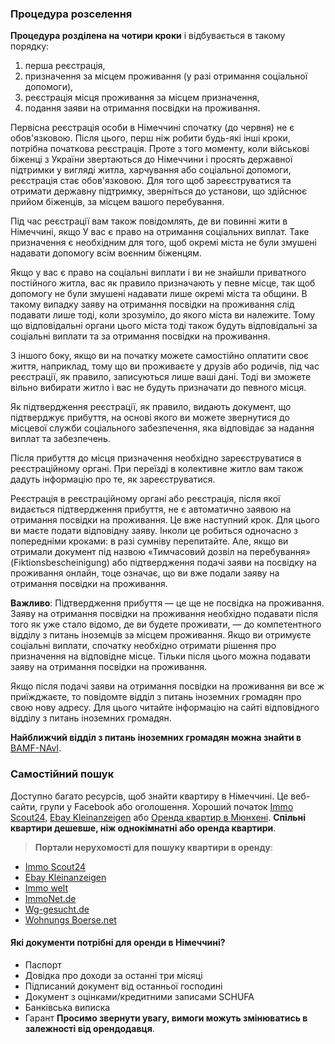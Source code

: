 ### Процедура розселення
**Процедура розділена на чотири кроки** і відбувається в такому порядку: 
1. перша реєстрація, 
2. призначення за місцем проживання (у разі отримання соціальної допомоги), 
3. реєстрація місця проживання за місцем призначення,
4. подання заяви на отримання посвідки на проживання.

Первісна реєстрація особи в Німеччині спочатку (до червня) не є обов'язковою. Після цього, перш ніж робити будь-які інші кроки, потрібна початкова реєстрація. Проте з того моменту, коли військові біженці з України звертаються до Німеччини і просять державної підтримки у вигляді житла, харчування або соціальної допомоги, реєстрація стає обов'язковою. Для того щоб зареєструватися та отримати державну підтримку, зверніться до установи, що здійснює прийом біженців, за місцем вашого перебування.

Під час реєстрації вам також повідомлять, де ви повинні жити в Німеччині, якщо У вас є право на отримання соціальних виплат. Таке призначення є необхідним для того, щоб окремі міста не були змушені надавати допомогу всім воєнним біженцям.

Якщо у вас є право на соціальні виплати і ви не знайшли приватного постійного житла, вас як правило призначають у певне місце, так щоб допомогу не були змушені надавати лише окремі міста та общини. В такому випадку заяву на отримання посвідки на проживання слід подавати лише тоді, коли зрозуміло, до якого міста ви належите. Тому що відповідальні органи цього міста тоді також будуть відповідальні за соціальні виплати та за отримання посвідки на проживання.

З іншого боку, якщо ви на початку можете самостійно оплатити своє життя, наприклад, тому що ви проживаєте у друзів або родичів, під час реєстрації, як правило, записуються лише ваші дані. Тоді ви зможете вільно вибирати житло і вас не будуть призначати до певного місця.

Як підтвердження реєстрації, як правило, видають документ, що підтверджує прибуття, на основі якого ви можете звернутися до місцевої служби соціального забезпечення, яка відповідає за надання виплат та забезпечень.

Після прибуття до місця призначення необхідно зареєструватися в реєстраційному органі. При переїзді в колективне житло вам також дадуть інформацію про те, як зареєструватися.

Реєстрація в реєстраційному органі або реєстрація, після якої видається підтвердження прибуття, не є автоматично заявою на отримання посвідки на проживання. Це вже наступний крок. Для цього ви маєте подати відповідну заяву. Інколи це робиться одночасно з попередніми кроками: в разі сумніву перепитайте. Але, якщо ви отримали документ під назвою «Тимчасовий дозвіл на перебування» (Fiktionsbescheinigung) або підтвердження подачі заяви на посвідку на проживання онлайн, тоце означає, що ви вже подали заяву на отримання посвідки на проживання. 

**Важливо**: Підтвердження прибуття — це ще не посвідка на проживання. Заяву на отримання посвідки на проживання необхідно подавати після того як уже стало відомо, де ви будете проживати, — до компетентного відділу з питань іноземців за місцем проживання. Якщо ви отримуєте соціальні виплати, спочатку необхідно отримати рішення про призначення на відповідне місце. Тільки після цього можна подавати заяву на отримання посвідки на проживання.

Якщо після подачі заяви на отримання посвідки на проживання ви все ж приїжджаєте, то повідомте відділ з питань іноземних громадян про свою нову адресу. Для цього читайте інформацію на сайті відповідного відділу з питань іноземних громадян.

**Найближчий відділ з питань іноземних громадян можна знайти в** [BAMF-NAvI](https://bamf-navi.bamf.de/en/).
### Самостійний пошук
Доступно багато ресурсів, щоб знайти квартиру в Німеччині. Це веб-сайти, групи у Facebook або оголошення. Хороший початок [Immo Scout24](https://www.immobilienscout24.de/), [Ebay Kleinanzeigen](https://www.ebay-kleinanzeigen.de/) або [Оренда квартир в Мюнхені](https://www.facebook.com/groups/711064918924928/). **Спільні квартири дешевше, ніж однокімнатні або оренда квартири**.
>**Портали нерухомості для пошуку квартири в оренду**:
* [Immo Scout24](https://www.immobilienscout24.de/)
* [Ebay Kleinanzeigen](https://www.ebay-kleinanzeigen.de/)
* [Immo welt](https://www.immowelt.de/)
* [ImmoNet.de](https://www.immonet.de/)
* [Wg-gesucht.de](https://www.wg-gesucht.de/en/)
* [Wohnungs Boerse.net](https://www.wohnungsboerse.net/)
#### Які документи потрібні для оренди в Німеччині?
* Паспорт
* Довідка про доходи за останні три місяці
* Підписаний документ від останньої господині
* Документ з оцінками/кредитними записами SCHUFA
* Банківська виписка
* Гарант
**Просимо звернути увагу, вимоги можуть змінюватись в залежності від орендодавця**.